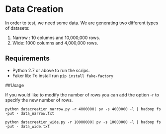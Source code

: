# Data Creation	

In order to test, we need some data.
We are generating two different types of datasets:

1. Narrow : 10 columns and 10,000,000 rows.
2. Wide: 1000 columns and 4,000,000 rows.

## Requirements

- Python 2.7 or above to run the scrips.
- Faker lib: To install run `pip install fake-factory`

##Usage

If you would like to modify the number of rows you can add the option -r to specify the new number of rows.

`python datacreation_narrow.py -r 4000000| pv -s 4000000 -l | hadoop fs -put - data_narrow.txt`

`python datacreation_wide.py -r 10000000| pv -s 10000000 -l | hadoop fs -put - data_wide.txt`
